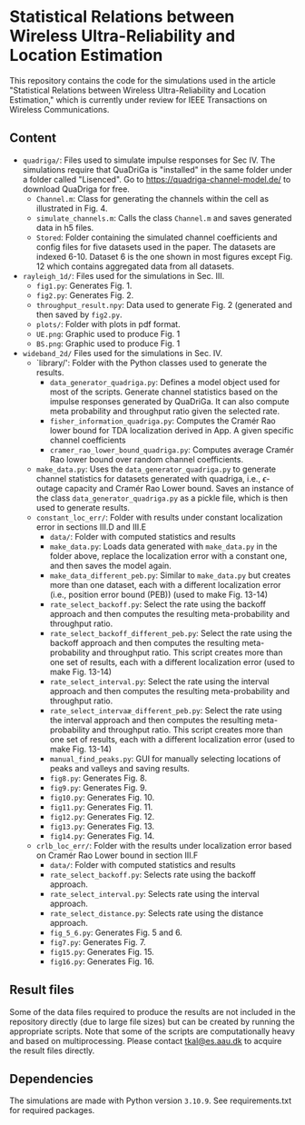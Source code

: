 # Statistical Relations between Wireless Ultra-Reliability and Location Estimation
This repository contains the code for the simulations used in the article "Statistical Relations between Wireless Ultra-Reliability and Location Estimation," which is currently under review for IEEE Transactions on Wireless Communications.

## Content
 - `quadriga/`: Files used to simulate impulse responses for Sec IV. The simulations require that QuaDriGa  is "installed" in the same folder under a folder called "Lisenced". Go to https://quadriga-channel-model.de/ to download QuaDriga for free.
   - `Channel.m`: Class for generating the channels within the cell as illustrated in Fig. 4.   
   - `simulate_channels.m`: Calls the class `Channel.m` and saves generated data in h5 files.
   - `Stored`: Folder containing the simulated channel coefficients and config files for five datasets used in the paper. The datasets are indexed 6-10. Dataset 6 is the one shown in most figures except Fig. 12 which contains aggregated data from all datasets.
 - `rayleigh_1d/`: Files used for the simulations in Sec. III.
   - `fig1.py`: Generates Fig. 1.
   - `fig2.py`: Generates Fig. 2.
   - `throughput_result.npy`: Data used to generate Fig. 2 (generated and then saved by `fig2.py`.
   - `plots/`: Folder with plots in pdf format.
   - `UE.png`: Graphic used to produce Fig. 1
   - `BS.png`: Graphic used to produce Fig. 1
 - `wideband_2d/` Files used for the simulations in Sec. IV.
   - `library/': Folder with the Python classes used to generate the results.
     - `data_generator_quadriga.py`: Defines a model object used for most of the scripts. Generate channel statistics based on the impulse responses generated by QuaDriGa. It can also compute meta probability and throughput ratio given the selected rate.
     - `fisher_information_quadriga.py`: Computes the Cramér Rao lower bound for TDA localization derived in App. A given specific channel coefficients
     - `cramer_rao_lower_bound_quadriga.py`: Computes average Cramér Rao lower bound over random channel coefficients.
   - `make_data.py`: Uses the `data_generator_quadriga.py` to generate channel statistics for datasets generated with quadriga, i.e., $\epsilon$-outage capacity and Cramér Rao Lower bound. Saves an instance of the class `data_generator_quadriga.py` as a pickle file, which is then used to generate results. 
   - `constant_loc_err/`: Folder with results under constant localization error in sections III.D and III.E
     - `data/`: Folder with computed statistics and results
     - `make_data.py`: Loads data generated with `make_data.py` in the folder above, replace the localization error with a constant one, and then saves the model again.
     - `make_data_different_peb.py`: Similar to `make_data.py` but creates more than one dataset, each with a different localization error (i.e., position error bound (PEB)) (used to make Fig. 13-14)
     - `rate_select_backoff.py`: Select the rate using the backoff approach and then computes the resulting meta-probability and throughput ratio. 
     - `rate_select_backoff_different_peb.py`: Select the rate using the backoff approach and then computes the resulting meta-probability and throughput ratio. This script creates more than one set of results, each with a different localization error  (used to make Fig. 13-14)
     - `rate_select_interval.py`: Select the rate using the interval approach and then computes the resulting meta-probability and throughput ratio. 
     - `rate_select_intervaæ_different_peb.py`: Select the rate using the interval approach and then computes the resulting meta-probability and throughput ratio. This script creates more than one set of results, each with a different localization error  (used to make Fig. 13-14)
     - `manual_find_peaks.py`: GUI for manually selecting locations of peaks and valleys and saving results.
     - `fig8.py`: Generates Fig. 8.
     - `fig9.py`: Generates Fig. 9.
     - `fig10.py`: Generates Fig. 10.
     - `fig11.py`: Generates Fig. 11.
     - `fig12.py`: Generates Fig. 12.
     - `fig13.py`: Generates Fig. 13.
     - `fig14.py`: Generates Fig. 14.
   - `crlb_loc_err/`: Folder with the results under localization error based on Cramér Rao Lower bound in section III.F
     - `data/`: Folder with computed statistics and results
     - `rate_select_backoff.py`: Selects rate using the backoff approach.
     - `rate_select_interval.py`: Selects rate using the interval approach.
     - `rate_select_distance.py`: Selects rate using the distance approach.
     - `fig_5_6.py`: Generates Fig. 5 and 6.
     - `fig7.py`: Generates Fig. 7.
     - `fig15.py`: Generates Fig. 15.
     - `fig16.py`: Generates Fig. 16.
    
## Result files
Some of the data files required to produce the results are not included in the repository directly (due to large file sizes) but can be created by running the appropriate scripts. Note that some of the scripts are computationally heavy and based on multiprocessing. Please contact <tkal@es.aau.dk> to acquire the result files directly. 
       
## Dependencies
The simulations are made with Python version `3.10.9`. See requirements.txt for required packages. 
